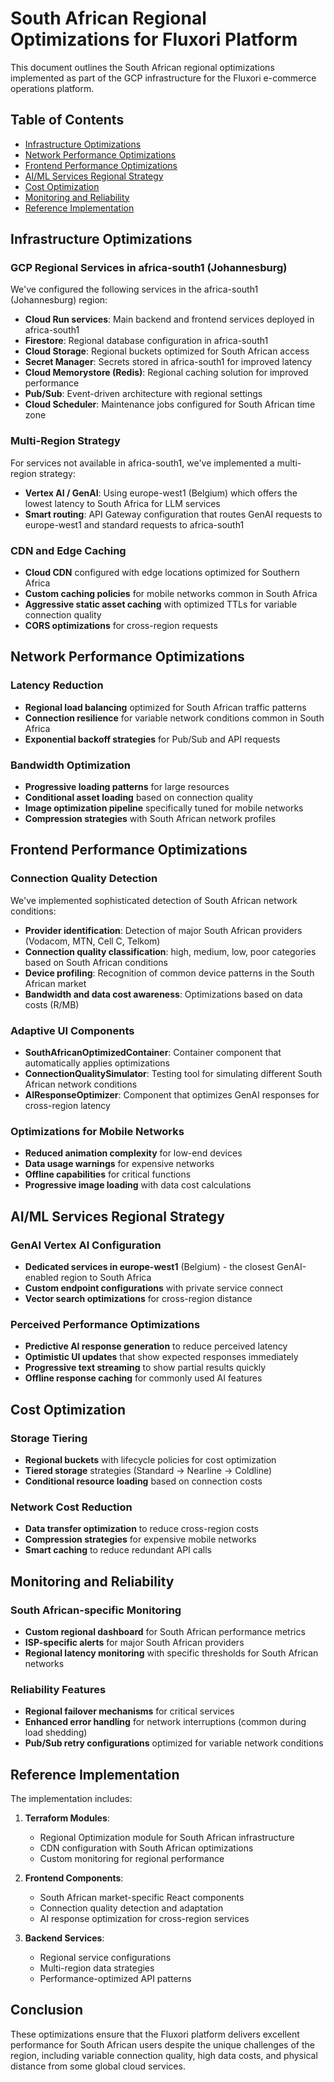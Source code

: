 # South African Regional Optimizations for Fluxori Platform

This document outlines the South African regional optimizations implemented as part of the GCP infrastructure for the Fluxori e-commerce operations platform.

## Table of Contents
- [Infrastructure Optimizations](#infrastructure-optimizations)
- [Network Performance Optimizations](#network-performance-optimizations)
- [Frontend Performance Optimizations](#frontend-performance-optimizations)
- [AI/ML Services Regional Strategy](#aiml-services-regional-strategy)
- [Cost Optimization](#cost-optimization)
- [Monitoring and Reliability](#monitoring-and-reliability)
- [Reference Implementation](#reference-implementation)

## Infrastructure Optimizations

### GCP Regional Services in africa-south1 (Johannesburg)

We've configured the following services in the africa-south1 (Johannesburg) region:

- **Cloud Run services**: Main backend and frontend services deployed in africa-south1
- **Firestore**: Regional database configuration in africa-south1
- **Cloud Storage**: Regional buckets optimized for South African access
- **Secret Manager**: Secrets stored in africa-south1 for improved latency
- **Cloud Memorystore (Redis)**: Regional caching solution for improved performance
- **Pub/Sub**: Event-driven architecture with regional settings
- **Cloud Scheduler**: Maintenance jobs configured for South African time zone

### Multi-Region Strategy

For services not available in africa-south1, we've implemented a multi-region strategy:

- **Vertex AI / GenAI**: Using europe-west1 (Belgium) which offers the lowest latency to South Africa for LLM services
- **Smart routing**: API Gateway configuration that routes GenAI requests to europe-west1 and standard requests to africa-south1

### CDN and Edge Caching

- **Cloud CDN** configured with edge locations optimized for Southern Africa
- **Custom caching policies** for mobile networks common in South Africa
- **Aggressive static asset caching** with optimized TTLs for variable connection quality
- **CORS optimizations** for cross-region requests

## Network Performance Optimizations

### Latency Reduction

- **Regional load balancing** optimized for South African traffic patterns
- **Connection resilience** for variable network conditions common in South Africa
- **Exponential backoff strategies** for Pub/Sub and API requests

### Bandwidth Optimization

- **Progressive loading patterns** for large resources
- **Conditional asset loading** based on connection quality
- **Image optimization pipeline** specifically tuned for mobile networks
- **Compression strategies** with South African network profiles

## Frontend Performance Optimizations

### Connection Quality Detection

We've implemented sophisticated detection of South African network conditions:

- **Provider identification**: Detection of major South African providers (Vodacom, MTN, Cell C, Telkom)
- **Connection quality classification**: high, medium, low, poor categories based on South African conditions
- **Device profiling**: Recognition of common device patterns in the South African market
- **Bandwidth and data cost awareness**: Optimizations based on data costs (R/MB)

### Adaptive UI Components

- **SouthAfricanOptimizedContainer**: Container component that automatically applies optimizations
- **ConnectionQualitySimulator**: Testing tool for simulating different South African network conditions
- **AIResponseOptimizer**: Component that optimizes GenAI responses for cross-region latency

### Optimizations for Mobile Networks

- **Reduced animation complexity** for low-end devices
- **Data usage warnings** for expensive networks
- **Offline capabilities** for critical functions
- **Progressive image loading** with data cost calculations

## AI/ML Services Regional Strategy

### GenAI Vertex AI Configuration

- **Dedicated services in europe-west1** (Belgium) - the closest GenAI-enabled region to South Africa
- **Custom endpoint configurations** with private service connect
- **Vector search optimizations** for cross-region distance

### Perceived Performance Optimizations

- **Predictive AI response generation** to reduce perceived latency
- **Optimistic UI updates** that show expected responses immediately
- **Progressive text streaming** to show partial results quickly
- **Offline response caching** for commonly used AI features

## Cost Optimization

### Storage Tiering

- **Regional buckets** with lifecycle policies for cost optimization
- **Tiered storage** strategies (Standard → Nearline → Coldline)
- **Conditional resource loading** based on connection costs

### Network Cost Reduction

- **Data transfer optimization** to reduce cross-region costs
- **Compression strategies** for expensive mobile networks
- **Smart caching** to reduce redundant API calls

## Monitoring and Reliability

### South African-specific Monitoring

- **Custom regional dashboard** for South African performance metrics
- **ISP-specific alerts** for major South African providers
- **Regional latency monitoring** with specific thresholds for South African networks

### Reliability Features

- **Regional failover mechanisms** for critical services
- **Enhanced error handling** for network interruptions (common during load shedding)
- **Pub/Sub retry configurations** optimized for variable network conditions

## Reference Implementation

The implementation includes:

1. **Terraform Modules**:
   - Regional Optimization module for South African infrastructure
   - CDN configuration with South African optimizations
   - Custom monitoring for regional performance

2. **Frontend Components**:
   - South African market-specific React components
   - Connection quality detection and adaptation
   - AI response optimization for cross-region services

3. **Backend Services**:
   - Regional service configurations
   - Multi-region data strategies
   - Performance-optimized API patterns

## Conclusion

These optimizations ensure that the Fluxori platform delivers excellent performance for South African users despite the unique challenges of the region, including variable connection quality, high data costs, and physical distance from some global cloud services.